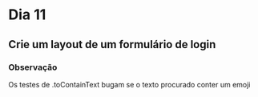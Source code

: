# Dia 11

## Crie um layout de um formulário de login

### Observação

Os testes de .toContainText bugam se o texto procurado conter um emoji
